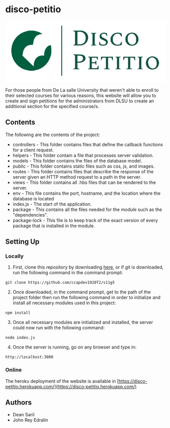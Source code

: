 # disco-petitio
![GitHub Logo](/public/images/Disco_Petitio.png)

For those people from De La salle University that weren't able to enroll to their selected courses for various reasons, this website will allow you to create and sign petitions for the administrators from DLSU to create an additional section for the specified course/s. 

## Contents
The following are the contents of the project:
- controllers - This folder contains files that define the callback functions for a client request.
- helpers - This folder contain a file that processes server validation.
- models - This folder contains the files of the database model.
- public - This folder contains static files such as css, js, and images.
- routes - This folder contains files that describe the response of the server given an HTTP method request to a path in the server.
- views - This folder contains all .hbs files that can be rendered to the server.
- env - This file contains the port, hostname, and the location where the database is located
- index.js - The start of the application.
- package - This contains all the files needed for the module such as the "dependencies". 
- package-lock - This file is to keep track of the exact version of every package that is installed in the module.


## Setting Up

### Locally
1. First, clone this repository by downloading [here](https://github.com/ccapdev1920T2/s11g5/archive/refs/heads/master.zip), or if git is downloaded, run the following command in the command prompt:
```
git clone https://github.com/ccapdev1920T2/s11g5
```

2. Once downloaded, in the command prompt, get to the path of the project folder then run the following command in order to initialize and install all necessary modules used in this project:
```
npm install
```

3. Once all necessary modules are initialized and installed, the server could now run with the following command:
```
node index.js
```

4. Once the server is running, go on any browser and type in:
```
http://localhost:3000
```

### Online
The heroku deployment of the website is available in [https://disco-petitio.herokuapp.com/](https://disco-petitio.herokuapp.com/)

## Authors
- Dean Saril
- John Rey Edralin
